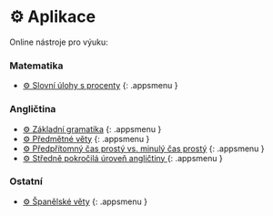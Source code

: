 [//]: # (##NAME## aplikace)
[//]: # (##MENUITEM## none)
[//]: # (##DESCRIPTION## online nástroje pro výuku)
[//]: # (##QUOTE## none)

# &#9881; Aplikace

Online nástroje pro výuku:

### Matematika

* [&#9881; Slovní úlohy s procenty](/aplikace/matematika-slovni-ulohy-s-procenty.html)
{: .appsmenu }

### Angličtina

* [&#9881; Základní gramatika](/aplikace/anglictina-zakladni-gramatika.html)
{: .appsmenu }
* [&#9881; Předmětné věty](/aplikace/anglictina-predmentne-vety.html)
{: .appsmenu }
* [&#9881; Předpřítomný čas prostý vs. minulý čas prostý](/aplikace/anglictina-predpritomny-minuly-prosty-cas.html)
{: .appsmenu }
* [&#9881; Středně pokročilá úroveň angličtiny ](/aplikace/anglictina-intermediate-vety.html)
{: .appsmenu }

### Ostatní

* [&#9881; Španělské věty](/aplikace/spanelske-vety.html)
{: .appsmenu }
